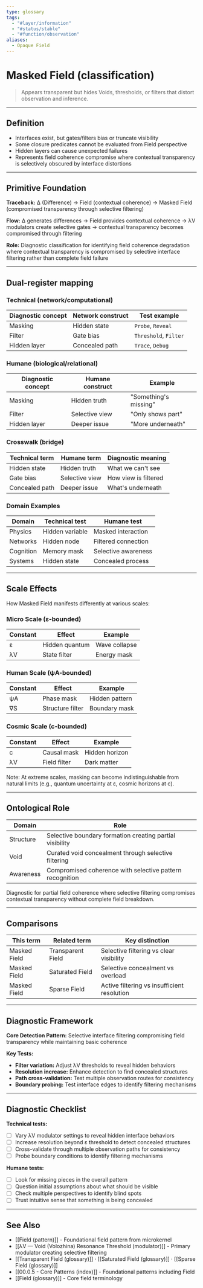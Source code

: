 ```yaml
---
type: glossary
tags:
  - "#layer/information"
  - "#status/stable"
  - "#function/observation"
aliases:
  - Opaque Field
---
```


# Masked Field (classification)

> Appears transparent but hides Voids, thresholds, or filters that distort observation and inference.

---

## Definition

- Interfaces exist, but gates/filters bias or truncate visibility
- Some closure predicates cannot be evaluated from Field perspective
- Hidden layers can cause unexpected failures
- Represents field coherence compromise where contextual transparency is selectively obscured by interface distortions

---

## Primitive Foundation

**Traceback:** ∆ (Difference) → Field (contextual coherence) → Masked Field (compromised transparency through selective filtering)

**Flow:** ∆ generates differences → Field provides contextual coherence → λV modulators create selective gates → contextual transparency becomes compromised through filtering

**Role:** Diagnostic classification for identifying field coherence degradation where contextual transparency is compromised by selective interface filtering rather than complete field failure

---

## Dual‑register mapping

### Technical (network/computational)

| Diagnostic concept | Network construct | Test example |
|-------------------|------------------|--------------|
| Masking | Hidden state | `Probe`, `Reveal` |
| Filter | Gate bias | `Threshold`, `Filter` |
| Hidden layer | Concealed path | `Trace`, `Debug` |

### Humane (biological/relational)

| Diagnostic concept | Humane construct | Example |
|-------------------|------------------|----------|
| Masking | Hidden truth | "Something's missing" |
| Filter | Selective view | "Only shows part" |
| Hidden layer | Deeper issue | "More underneath" |

### Crosswalk (bridge)

| Technical term | Humane term | Diagnostic meaning |
|---------------|-------------|-------------------|
| Hidden state | Hidden truth | What we can't see |
| Gate bias | Selective view | How view is filtered |
| Concealed path | Deeper issue | What's underneath |

### Domain Examples

| Domain | Technical test | Humane test |
|--------|---------------|-------------|
| Physics | Hidden variable | Masked interaction |
| Networks | Hidden node | Filtered connection |
| Cognition | Memory mask | Selective awareness |
| Systems | Hidden state | Concealed process |

---

## Scale Effects

How Masked Field manifests differently at various scales:

### Micro Scale (ε-bounded)

| Constant | Effect | Example |
|----------|--------|---------|
| ε | Hidden quantum | Wave collapse |
| λV | State filter | Energy mask |

### Human Scale (ψA-bounded)

| Constant | Effect | Example |
|----------|--------|---------|
| ψA | Phase mask | Hidden pattern |
| ∇S | Structure filter | Boundary mask |

### Cosmic Scale (c-bounded)

| Constant | Effect | Example |
|----------|--------|---------|
| c | Causal mask | Hidden horizon |
| λV | Field filter | Dark matter |

Note: At extreme scales, masking can become indistinguishable from natural limits (e.g., quantum uncertainty at ε, cosmic horizons at c).

---

## Ontological Role

| Domain | Role |
|--------|------|
| Structure | Selective boundary formation creating partial visibility |
| Void | Curated void concealment through selective filtering |
| Awareness | Compromised coherence with selective pattern recognition |

Diagnostic for partial field coherence where selective filtering compromises contextual transparency without complete field breakdown.

---

## Comparisons

| This term | Related term | Key distinction |
|-----------|-------------|----------------|
| Masked Field | Transparent Field | Selective filtering vs clear visibility |
| Masked Field | Saturated Field | Selective concealment vs overload |
| Masked Field | Sparse Field | Active filtering vs insufficient resolution |

---

## Diagnostic Framework

**Core Detection Pattern:** Selective interface filtering compromising field transparency while maintaining basic coherence

**Key Tests:**
- **Filter variation:** Adjust λV thresholds to reveal hidden behaviors
- **Resolution increase:** Enhance detection to find concealed structures
- **Path cross-validation:** Test multiple observation routes for consistency
- **Boundary probing:** Test interface edges to identify filtering mechanisms

---

## Diagnostic Checklist

**Technical tests:**
- [ ] Vary λV modulator settings to reveal hidden interface behaviors
- [ ] Increase resolution beyond ε threshold to detect concealed structures
- [ ] Cross-validate through multiple observation paths for consistency
- [ ] Probe boundary conditions to identify filtering mechanisms

**Humane tests:**
- [ ] Look for missing pieces in the overall pattern
- [ ] Question initial assumptions about what should be visible
- [ ] Check multiple perspectives to identify blind spots
- [ ] Trust intuitive sense that something is being concealed

---

## See Also

- [[Field (pattern)]] - Foundational field pattern from microkernel
- [[λV — Void (Volozhina) Resonance Threshold (modulator)]] - Primary modulator creating selective filtering
- [[Transparent Field (glossary)]] · [[Saturated Field (glossary)]] · [[Sparse Field (glossary)]]
- [[00.0.5 - Core Patterns (index)]] - Foundational patterns including Field
- [[Field (glossary)]] - Core field terminology